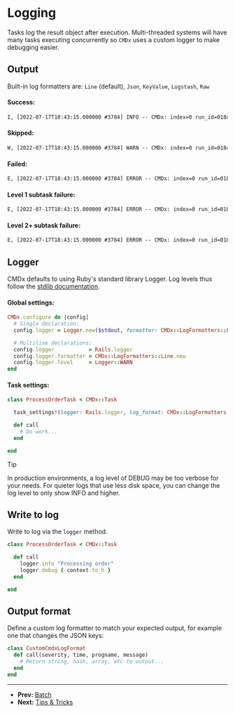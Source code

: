 # Logging

Tasks log the result object after execution. Multi-threaded systems will have many
tasks executing concurrently so `CMDx` uses a custom logger to make debugging easier.

## Output

Built-in log formatters are: `Line` (default), `Json`, `KeyValue`, `Logstash`, `Raw`

#### Success:
```txt
I, [2022-07-17T18:43:15.000000 #3784] INFO -- CMDx: index=0 run_id=018c2b95-b764-7615-a924-cc5b910ed1e5 type=Task class=SimulationTask id=018c2b95-b764-7615-a924-cc5b910ed1e5 state=complete status=success outcome=success metadata={} runtime=0 tags=[] pid=3784
```

#### Skipped:
```txt
W, [2022-07-17T18:43:15.000000 #3784] WARN -- CMDx: index=0 run_id=018c2b95-b764-7615-a924-cc5b910ed1e5 type=Task class=SimulationTask id=018c2b95-b764-7615-a924-cc5b910ed1e5 state=interrupted status=skipped outcome=skipped metadata={} runtime=0 tags=[] pid=3784
```

#### Failed:
```txt
E, [2022-07-17T18:43:15.000000 #3784] ERROR -- CMDx: index=0 run_id=018c2b95-b764-7615-a924-cc5b910ed1e5 type=Task class=SimulationTask id=018c2b95-b764-7615-a924-cc5b910ed1e5 state=interrupted status=failed outcome=failed metadata={} runtime=0 tags=[] pid=3784
```

#### Level 1 subtask failure:
```txt
E, [2022-07-17T18:43:15.000000 #3784] ERROR -- CMDx: index=0 run_id=018c2b95-b764-7615-a924-cc5b910ed1e5 type=Task class=SimulationTask id=018c2b95-b764-7615-a924-cc5b910ed1e5 state=interrupted status=failed outcome=interrupted metadata={} runtime=0 tags=[] pid=3784 caused_failure={:index=>1, :run_id=>"018c2b95-b764-7615-a924-cc5b910ed1e5", :type=>"Task", :class=>"SimulationTask", :id=>"018c2b95-b764-7615-a924-cc5b910ed1e5", :state=>"interrupted", :status=>"failed", :outcome=>"failed", :metadata=>{}, :runtime=>0, :tags=>[], :pid=>3784} threw_failure={:index=>1, :run_id=>"018c2b95-b764-7615-a924-cc5b910ed1e5", :type=>"Task", :class=>"SimulationTask", :id=>"018c2b95-b764-7615-a924-cc5b910ed1e5", :state=>"interrupted", :status=>"failed", :outcome=>"failed", :metadata=>{}, :runtime=>0, :tags=>[], :pid=>3784}
```

#### Level 2+ subtask failure:
```txt
E, [2022-07-17T18:43:15.000000 #3784] ERROR -- CMDx: index=0 run_id=018c2b95-b764-7615-a924-cc5b910ed1e5 type=Task class=SimulationTask id=018c2b95-b764-7615-a924-cc5b910ed1e5 state=interrupted status=failed outcome=interrupted metadata={} runtime=0 tags=[] pid=3784 caused_failure={:index=>2, :run_id=>"018c2b95-b764-7615-a924-cc5b910ed1e5", :type=>"Task", :class=>"SimulationTask", :id=>"018c2b95-b764-7615-a924-cc5b910ed1e5", :state=>"interrupted", :status=>"failed", :outcome=>"failed", :metadata=>{}, :runtime=>0, :tags=>[], :pid=>3784} threw_failure={:index=>1, :run_id=>"018c2b95-b764-7615-a924-cc5b910ed1e5", :type=>"Task", :class=>"SimulationTask", :id=>"018c2b95-b764-7615-a924-cc5b910ed1e5", :state=>"interrupted", :status=>"failed", :outcome=>"interrupted", :metadata=>{}, :runtime=>0, :tags=>[], :pid=>3784}
```

## Logger

CMDx defaults to using Ruby's standard library Logger. Log levels thus follow the
[stdlib documentation](http://www.ruby-doc.org/stdlib/libdoc/logger/rdoc/Logger.html).

#### Global settings:

```ruby
CMDx.configure do |config|
  # Single declaration:
  config.logger = Logger.new($stdout, formatter: CMDx::LogFormatters::Line.new, level: Logger::DEBUG)

  # Multiline declarations:
  config.logger           = Rails.logger
  config.logger.formatter = CMDx::LogFormatters::Line.new
  config.logger.level     = Logger::WARN
end
```

#### Task settings:

```ruby
class ProcessOrderTask < CMDx::Task

  task_settings!(logger: Rails.logger, log_format: CMDx::LogFormatters::Logstash.new, log_level: Logger::WARN)

  def call
    # Do work...
  end

end
```

> [!TIP]
> In production environments, a log level of DEBUG may be too verbose for your needs.
> For quieter logs that use less disk space, you can change the log level to only show INFO and higher.

## Write to log

Write to log via the `logger` method.

```ruby
class ProcessOrderTask < CMDx::Task

  def call
    logger.info "Processing order"
    logger.debug { context.to_h }
  end

end
```

## Output format

Define a custom log formatter to match your expected output, for example one that changes the JSON keys:

```ruby
class CustomCmdxLogFormat
  def call(severity, time, progname, message)
    # Return string, hash, array, etc to output...
  end
end
```

---

- **Prev:** [Batch](https://github.com/drexed/cmdx/blob/main/docs/batch.md)
- **Next:** [Tips & Tricks](https://github.com/drexed/cmdx/blob/main/docs/tips_and_tricks.md)
